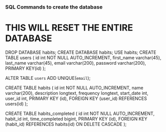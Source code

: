 ### SQL Commands to create the database

# THIS WILL RESET THE ENTIRE DATABASE
DROP DATABASE habits;
CREATE DATABASE habits;
USE habits;
CREATE TABLE users (
    id int NOT NULL AUTO_INCREMENT,
	first_name varchar(45),
    last_name varchar(45),
    email varchar(200),
    password varchar(200),
    PRIMARY KEY(id)
);

ALTER TABLE `users` ADD UNIQUE(`email`);

CREATE TABLE habits (
    id int NOT NULL AUTO_INCREMENT,
    name varchar(200),
    description longtext,
    frequency longtext,
    start_date int,
    user_id int,
    PRIMARY KEY (id),
    FOREIGN KEY (user_id) REFERENCES users(id)
);

CREATE TABLE habits_completed (
    id int NOT NULL AUTO_INCREMENT,
    habit_id int,
    time_completed bigint,
    PRIMARY KEY (id),
    FOREIGN KEY (habit_id) REFERENCES habits(id) ON DELETE CASCADE
);

